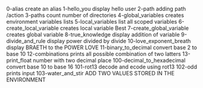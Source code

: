 0-alias create an alias
1-hello_you display hello user
2-path adding path /action
3-paths count number of directories
4-global_variables creates environment variables lists
5-local_variables list all scoped variables
6-create_local_variable creates local variable Best
7-create_global_variable creates global variable
8-true_knowledge display addition of variable
9-divide_and_rule display power divided by divide
10-love_exponent_breath display BRAETH to the POWER LOVE
11-binary_to_decimal convert base 2 to base 10
12-combinations prints all possible combination of two latters
13-print_float number with two decimal place
100-decimal_to_hexadecimal convert base 10 to base 16
101-rot13 decode and ecode using rot13
102-odd prints input
103-water_and_stir ADD TWO VALUES STORED IN THE ENVIRONMENT
